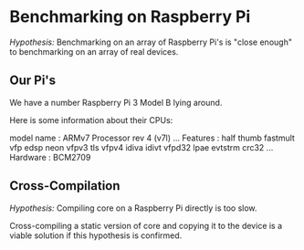 # Benchmarking on Raspberry Pi

_Hypothesis:_ Benchmarking on an array of Raspberry Pi's is "close enough" to
benchmarking on an array of real devices.

## Our Pi's

We have a number Raspberry Pi 3 Model B lying around.

Here is some information about their CPUs:

  model name  : ARMv7 Processor rev 4 (v7l)
  ...
  Features  : half thumb fastmult vfp edsp neon vfpv3 tls vfpv4 idiva idivt vfpd32 lpae evtstrm crc32
  ...
  Hardware  : BCM2709

## Cross-Compilation

_Hypothesis:_ Compiling core on a Raspberry Pi directly is too slow.

Cross-compiling a static version of core and copying it to the device is a
viable solution if this hypothesis is confirmed.
